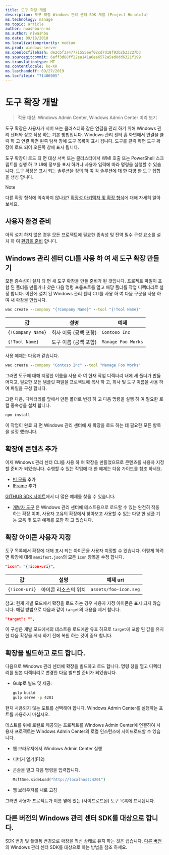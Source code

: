 ```yaml
---
title: 도구 확장 개발
description: 도구 확장 Windows 관리 센터 SDK 개발 (Project Honolulu)
ms.technology: manage
ms.topic: article
author: nwashburn-ms
ms.author: niwashbu
ms.date: 09/18/2018
ms.localizationpriority: medium
ms.prod: windows-server
ms.openlocfilehash: de2cbf3a47771555eef02cd7d18f93b2b33227b3
ms.sourcegitcommit: 6aff3d88ff22ea141a6ea6572a5ad8dd6321f199
ms.translationtype: MT
ms.contentlocale: ko-KR
ms.lasthandoff: 09/27/2019
ms.locfileid: "71406905"
---
```

# <a name="develop-a-tool-extension"></a>도구 확장 개발

>적용 대상: Windows Admin Center, Windows Admin Center 미리 보기

도구 확장은 사용자가 서버 또는 클러스터와 같은 연결을 관리 하기 위해 Windows 관리 센터와 상호 작용 하는 기본 방법입니다. Windows 관리 센터 홈 화면에서 연결을 클릭 하 고 연결 하면 왼쪽 탐색 창에 도구 목록이 표시 됩니다. 도구를 클릭 하면 도구 확장이 로드 되어 오른쪽 창에 표시 됩니다.

도구 확장이 로드 되 면 대상 서버 또는 클러스터에서 WMI 호출 또는 PowerShell 스크립트를 실행 하 고 UI에 정보를 표시 하거나 사용자 입력에 따라 명령을 실행할 수 있습니다. 도구 확장은 표시 되는 솔루션을 정의 하 여 각 솔루션에 대 한 다양 한 도구 집합을 생성 합니다.

> [!NOTE]
> 다른 확장 형식에 익숙하지 않나요? [확장성 아키텍처 및 확장 형식](understand-extensions.md)에 대해 자세히 알아보세요.

## <a name="prepare-your-environment"></a>사용자 환경 준비

아직 설치 하지 않은 경우 모든 프로젝트에 필요한 종속성 및 전역 필수 구성 요소를 설치 하 여 [환경을 준비](prepare-development-environment.md) 합니다.

## <a name="create-a-new-tool-extension-with-the-windows-admin-center-cli"></a>Windows 관리 센터 CLI를 사용 하 여 새 도구 확장 만들기 ##

모든 종속성이 설치 되 면 새 도구 확장을 만들 준비가 된 것입니다.  프로젝트 파일이 포함 된 폴더를 만들거나 찾은 다음 명령 프롬프트를 열고 해당 폴더를 작업 디렉터리로 설정 합니다.  이전에 설치 된 Windows 관리 센터 CLI를 사용 하 여 다음 구문을 사용 하 여 새 확장을 만듭니다.

``` cmd
wac create --company "{!Company Name}" --tool "{!Tool Name}"
```

| 값 | 설명 | 예제 |
| ----- | ----------- | ------- |
| ```{!Company Name}``` | 회사 이름 (공백 포함) | ```Contoso Inc``` |
| ```{!Tool Name}``` | 도구 이름 (공백 포함) | ```Manage Foo Works``` |

사용 예제는 다음과 같습니다.

``` cmd
wac create --company "Contoso Inc" --tool "Manage Foo Works"
```

그러면 도구에 대해 지정한 이름을 사용 하 여 현재 작업 디렉터리 내에 새 폴더가 만들어지고, 필요한 모든 템플릿 파일을 프로젝트에 복사 하 고, 회사 및 도구 이름을 사용 하 여 파일을 구성 합니다.  

그런 다음, 디렉터리를 앞에서 만든 폴더로 변경 하 고 다음 명령을 실행 하 여 필요한 로컬 종속성을 설치 합니다.

``` cmd
npm install
```

이 작업이 완료 되 면 Windows 관리 센터에 새 확장을 로드 하는 데 필요한 모든 항목을 설정 했습니다. 

## <a name="add-content-to-your-extension"></a>확장에 콘텐츠 추가

이제 Windows 관리 센터 CLI를 사용 하 여 확장을 만들었으므로 콘텐츠를 사용자 지정할 준비가 되었습니다.  수행할 수 있는 작업에 대 한 예제는 다음 가이드를 참조 하세요.

- [빈 모듈](guides/add-module.md) 추가
- [IFrame](guides/add-iframe.md) 추가
 
[GITHUB SDK 사이트](https://aka.ms/wacsdk)에서 더 많은 예제를 찾을 수 있습니다.
-  [개발자 도구](https://github.com/Microsoft/windows-admin-center-sdk/tree/master/windows-admin-center-developer-tools) 은 Windows 관리 센터에 테스트용으로 로드할 수 있는 완전히 작동 하는 확장 이며, 사용자 고유의 확장에서 찾아보고 사용할 수 있는 다양 한 샘플 기능 모음 및 도구 예제를 포함 하 고 있습니다.

## <a name="customize-your-extensions-icon"></a>확장 아이콘 사용자 지정

도구 목록에서 확장에 대해 표시 되는 아이콘을 사용자 지정할 수 있습니다.  이렇게 하려면 확장에 대해 ```manifest.json```의 모든 ```icon``` 항목을 수정 합니다.

``` json
"icon": "{!icon-uri}",
```

| 값 | 설명 | 예제 uri |
| ----- | ----------- | ------- |
| ```{!icon-uri}``` | 아이콘 리소스의 위치 | ```assets/foo-icon.svg``` |

참고: 현재 개발 모드에서 확장을 로드 하는 경우 사용자 지정 아이콘은 표시 되지 않습니다.  해결 방법으로 다음과 같이 ```target```의 내용을 제거 합니다.

``` json
"target": "",
```

이 구성은 개발 모드에서의 테스트용 로드에만 유효 하므로 ```target```에 포함 된 값을 유지 한 다음 확장을 게시 하기 전에 복원 하는 것이 중요 합니다.

## <a name="build-and-side-load-your-extension"></a>확장을 빌드하고 로드 합니다.

다음으로 Windows 관리 센터에 확장을 빌드하고 로드 합니다.  명령 창을 열고 디렉터리를 원본 디렉터리로 변경한 다음 빌드할 준비가 되었습니다.

* Gulp로 빌드 및 제공:

    ``` cmd
    gulp build
    gulp serve -p 4201
    ```

현재 사용되지 않는 포트를 선택해야 합니다. Windows Admin Center를 실행하는 포트를 사용하지 마십시오.

테스트를 위해 로컬로 제공되는 프로젝트를 Windows Admin Center에 연결하여 사용자 프로젝트는 Windows Admin Center의 로컬 인스턴스에 사이드로드할 수 있습니다.

* 웹 브라우저에서 Windows Admin Center 실행
* 디버거 열기(F12)
* 콘솔을 열고 다음 명령을 입력합니다.

    ``` cmd
    MsftSme.sideLoad("http://localhost:4201")
    ```

*   웹 브라우저를 새로 고침

그러면 사용자 프로젝트가 이름 옆에 있는 (사이드로드된) 도구 목록에 표시됩니다.

## <a name="target-a-different-version-of-the-windows-admin-center-sdk"></a>다른 버전의 Windows 관리 센터 SDK를 대상으로 합니다.

SDK 변경 및 플랫폼 변경으로 확장을 최신 상태로 유지 하는 것은 쉽습니다.  [다른 버전](target-sdk-version.md) 의 Windows 관리 센터 SDK를 대상으로 하는 방법을 참조 하세요.